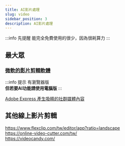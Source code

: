 ```yaml
---
title: AI影片處理
slug: video
sidebar_position: 3
description: AI影片處理
---
```


:::info 先提醒
能完全免費使用的很少，因為很耗算力
:::

## 最大眾
### [微軟的影片剪輯軟體](https://app.clipchamp.com/)
:::info 提示
有瀏覽器版  
**但若要AI功能請使用電腦版**
:::


[Adobe Express 產生吸睛的社群媒體內容](https://express.adobe.com/zh-Hant-TW/sp/design/video/new)  

## 其他線上影片剪輯
https://www.flexclip.com/tw/editor/app?ratio=landscape  
https://online-video-cutter.com/tw/  
https://videocandy.com/  
